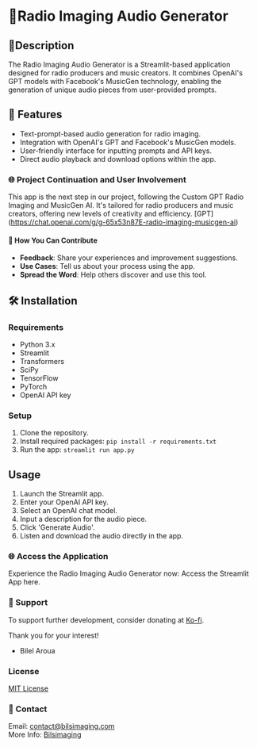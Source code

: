 
# 🌟Radio Imaging Audio Generator

## 📜Description
The Radio Imaging Audio Generator is a Streamlit-based application designed for radio producers and music creators. It combines OpenAI's GPT models with Facebook's MusicGen technology, enabling the generation of unique audio pieces from user-provided prompts.

## 🚀 Features
- Text-prompt-based audio generation for radio imaging.
- Integration with OpenAI's GPT and Facebook's MusicGen models.
- User-friendly interface for inputting prompts and API keys.
- Direct audio playback and download options within the app.

### 🌐 Project Continuation and User Involvement
This app is the next step in our project, following the Custom GPT Radio Imaging and MusicGen AI. It's tailored for radio producers and music creators, offering new levels of creativity and efficiency.
[GPT] (https://chat.openai.com/g/g-65x53n87E-radio-imaging-musicgen-ai)

#### 👥 How You Can Contribute
- **Feedback**: Share your experiences and improvement suggestions.
- **Use Cases**: Tell us about your process using the app.
- **Spread the Word**: Help others discover and use this tool.

## 🛠 Installation

### Requirements
- Python 3.x
- Streamlit
- Transformers
- SciPy
- TensorFlow
- PyTorch
- OpenAI API key

### Setup
1. Clone the repository.
2. Install required packages: `pip install -r requirements.txt`
3. Run the app: `streamlit run app.py`

## Usage
1. Launch the Streamlit app.
2. Enter your OpenAI API key.
3. Select an OpenAI chat model.
4. Input a description for the audio piece.
5. Click 'Generate Audio'.
6. Listen and download the audio directly in the app.

### 🌐 Access the Application
Experience the Radio Imaging Audio Generator now: Access the Streamlit App here.

### 💖 Support
To support further development, consider donating at [Ko-fi](https://ko-fi.com/bilsimaging).

Thank you for your interest!
- Bilel Aroua

### License
[MIT License](LICENSE)

### 💬 Contact
Email: [contact@bilsimaging.com](mailto:contact@bilsimaging.com)  
More Info: [Bilsimaging](https://bilsimaging.com)
